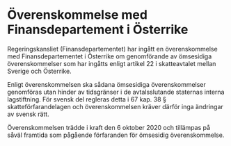 # Överenskommelse med Finansdepartement i Österrike

Regeringskansliet (Finansdepartementet) har ingått en överenskommelse med Finansdepartementet i Österrike om genomförande av ömsesidiga överenskommelser som har ingåtts enligt artikel 22 i skatteavtalet mellan Sverige och Österrike.


Enligt överenskommelsen ska sådana ömsesidiga överenskommelser genomföras utan hinder av tidsgränser i de avtalsslutande staternas interna lagstiftning. För svensk del regleras detta i 67 kap. 38 § skatteförfarandelagen och överenskommelsen kräver därför inga ändringar av svensk rätt.

Överenskommelsen trädde i kraft den 6 oktober 2020 och tillämpas på såväl framtida som pågående förfaranden för ömsesidig överenskommelse.
